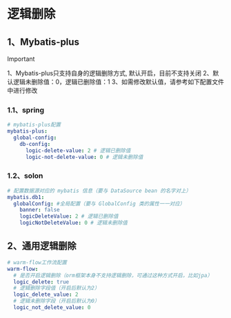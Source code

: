 # 逻辑删除

## 1、Mybatis-plus
> [!IMPORTANT]
> 1、Mybatis-plus只支持自身的逻辑删除方式, 默认开启，目前不支持关闭
> 2、默认逻辑未删除值：0，逻辑已删除值：1
> 3、如需修改默认值，请参考如下配置文件中进行修改  

### 1.1、spring
```yml
# mybatis-plus配置
mybatis-plus:
  global-config:
    db-config:
      logic-delete-value: 2 # 逻辑已删除值
      logic-not-delete-value: 0 # 逻辑未删除值
```

### 1.2、solon

```yaml
# 配置数据源对应的 mybatis 信息（要与 DataSource bean 的名字对上）
mybatis.db1:
  globalConfig: #全局配置（要与 GlobalConfig 类的属性一一对应）
    banner: false
    logicDeleteValue: 2 # 逻辑已删除值
    logicNotDeleteValue: 0 # 逻辑未删除值
```

## 2、通用逻辑删除

```yaml
# warm-flow工作流配置
warm-flow:
  # 是否开启逻辑删除（orm框架本身不支持逻辑删除，可通过这种方式开启，比如jpa）
  logic_delete: true
  # 逻辑删除字段值（开启后默认为2）
  logic_delete_value: 2
  # 逻辑未删除字段（开启后默认为0）
  logic_not_delete_value: 0
```
